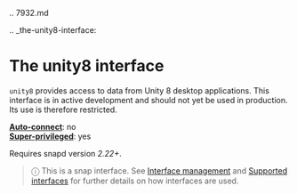 .. 7932.md

.. _the-unity8-interface:

# The unity8 interface

`unity8` provides access to data from Unity 8 desktop applications. This interface is in active development and should not yet be used in production. Its use is therefore restricted.

**[Auto-connect](interface-management.md#the-unity8-interface-heading--auto-connections)**: no</br>
**[Super-privileged](super-privileged-interfaces.md)**: yes</br>

Requires snapd version _2.22+_.

> ⓘ  This is a snap interface. See [Interface management](interface-management.md) and [Supported interfaces](supported-interfaces.md) for further details on how interfaces are used.